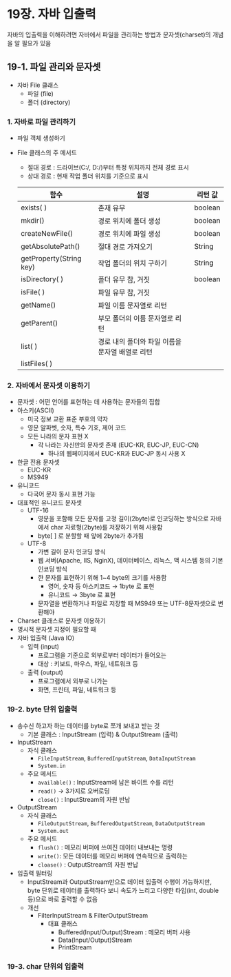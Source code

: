 # 19장. 자바 입출력

자바의 입출력을 이해하려면 자바에서 파일을 관리하는 방법과 문자셋(charset)의 개념을 알 필요가 있음 

## 19-1. 파일 관리와 문자셋

- 자바 File 클래스
    - 파일 (file)
    - 폴더 (directory)

### 1. 자바로 파일 관리하기

- 파일 객체 생성하기
- File 클래스의 주 메서드
    - 절대 경로 : 드라이브(C:/, D:/)부터 특정 위치까지 전체 경로 표시
    - 상대 경로 : 현재 작업 폴더 위치를 기준으로 표시
    
    | 함수 | 설명 | 리턴 값 |
    | --- | --- | --- |
    | exists( ) | 존재 유무 | boolean |
    | mkdir() | 경로 위치에 폴더 생성 | boolean |
    | createNewFile() | 경로 위치에 파일 생성 | boolean  |
    | getAbsolutePath() | 절대 경로 가져오기 | String  |
    | getProperty(String key) | 작업 폴더의 위치 구하기 | String  |
    | isDirectory( ) | 폴더 유무 참, 거짓  | boolean |
    | isFile( ) | 파일 유무 참, 거짓 |  |
    | getName() | 파일 이름 문자열로 리턴 |  |
    | getParent() | 부모 폴더의 이름 문자열로 리턴 |  |
    | list( ) | 경로 내의 폴더와 파일 이름을 문자열 배열로 리턴 |  |
    | listFiles( ) |  |  |

### 2. 자바에서 문자셋 이용하기

- 문자셋 : 어떤 언어를 표현하는 데 사용하는 문자들의 집합
- 아스키(ASCII)
    - 미국 정보 교환 표준 부호의 약자
    - 영문 알파벳, 숫자, 특수 기호, 제어 코드
    - 모든 나라의 문자 표현 X
        - 각 나라는 자신만의 문자셋 존재 (EUC-KR, EUC-JP, EUC-CN)
            - 하나의 웹페이지에서 EUC-KR과 EUC-JP 동시 사용 X
- 한글 전용 문자셋
    - EUC-KR
    - MS949
- 유니코드
    - 다국어 문자 동시 표현 가능
- 대표적인 유니코드 문자셋
    - UTF-16
        - 영문을 포함해 모든 문자를 고정 길이(2byte)로 인코딩하는 방식으로 자바에서 char 자료형(2byte)를 저장하기 위해 사용함
        - byte[ ] 로 분할할 때 앞에 2byte가 추가됨
    - UTF-8
        - 가변 길이 문자 인코딩 방식
        - 웹 서버(Apache, IIS, NginX), 데이터베이스, 리눅스, 맥 시스템 등의 기본 인코딩 방식
        - 한 문자를 표현하기 위해 1~4 byte의 크기를 사용함
            - 영어, 숫자 등 아스키코드 → 1byte 로 표현
            - 유니코드 → 3byte 로 표현
        - 문자열을 변환하거나 파일로 저장할 때 MS949 또는 UTF-8문자셋으로 변환해야
- Charset 클래스로 문자셋 이용하기
- 명시적 문자셋 지정이 필요할 때
- 자바 입출력 (Java IO)
    - 입력 (input)
        - 프로그램을 기준으로 외부로부터 데이터가 들어오는
        - 대상 : 키보드, 마우스, 파일, 네트워크 등
    - 출력 (output)
        - 프로그램에서 외부로 나가는
        - 화면, 프린터, 파일, 네트워크 등

### 19-2. byte 단위 입출력

- 송수신 하고자 하는 데이터를 byte로 쪼개 보내고 받는 것
    - 기본 클래스 : InputStream (입력) & OutputStream (출력)
- InputStream
    - 자식 클래스
        - `FileInputStream`, `BufferedInputStream`, `DataInputStream`
        - `System.in`
    - 주요 메서드
        - `available()` : InputStream에 남은 바이트 수를 리턴
        - `read()` → 3가지로 오버로딩
        - `close()` : InputStream의 자원 반납
- OutputStream
    - 자식 클래스
        - `FileOutputStream`, `BufferedOutputStream`, `DataOutputStream`
        - `System.out`
    - 주요 메서드
        - `flush()` : 메모리 버퍼에 쓰여진 데이터 내보내는 명령
        - `write()`: 모든 데이터를 메모리 버퍼에 연속적으로 출력하는
        - `cloase()` : OutputStream의 자원 반납
- 입출력 필터링
    - InputStream과 OutputStream만으로 데이터 입출력 수행이 가능하지만, byte 단위로 테이터를 출력하다 보니 속도가 느리고 다양한 타입(int, double 등)으로 바로 출력할 수 없음
    - 개선
        - FilterInputStream & FilterOutputStream
            - 대표 클래스
                - Buffered(Input/Output)Stream : 메모리 버퍼 사용
                - Data(Input/Output)Stream
                - PrintStream

### 19-3. char 단위의 입출력